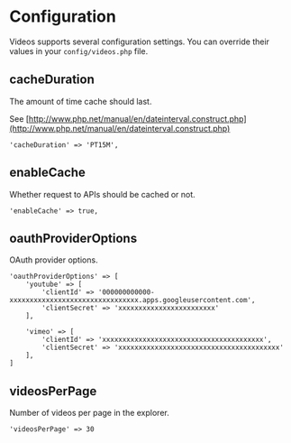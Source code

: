 # Configuration

Videos supports several configuration settings. You can override their values in your `config/videos.php` file.

## cacheDuration

The amount of time cache should last.

See [http://www.php.net/manual/en/dateinterval.construct.php](http://www.php.net/manual/en/dateinterval.construct.php)

    'cacheDuration' => 'PT15M',

## enableCache

Whether request to APIs should be cached or not.

    'enableCache' => true,

## oauthProviderOptions

OAuth provider options.

    'oauthProviderOptions' => [
        'youtube' => [
            'clientId' => '000000000000-xxxxxxxxxxxxxxxxxxxxxxxxxxxxxxxx.apps.googleusercontent.com',
            'clientSecret' => 'xxxxxxxxxxxxxxxxxxxxxxxx'
        ],

        'vimeo' => [
            'clientId' => 'xxxxxxxxxxxxxxxxxxxxxxxxxxxxxxxxxxxxxxxx',
            'clientSecret' => 'xxxxxxxxxxxxxxxxxxxxxxxxxxxxxxxxxxxxxxxx'
        ],
    ]

## videosPerPage

Number of videos per page in the explorer.

    'videosPerPage' => 30
